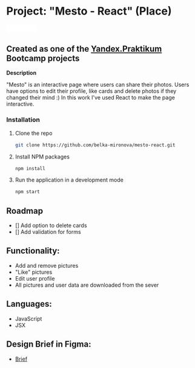 # Project:  "Mesto - React" (Place)


<img src="src/images/mesto_icon.svg" alt="Logo" width="80" height="auto">


## Created as one of the [Yandex.Praktikum](https://praktikum.yandex.com/) Bootcamp projects


**Description**

"Mesto" is an interactive page where users can share their photos. Users have options to edit their profile, like cards and delete photos if they changed their mind :)
In this work  I've used React to make the page interactive. 

### Installation

1. Clone the repo
   ```sh
   git clone https://github.com/belka-mironova/mesto-react.git
   ```
2. Install NPM packages
   ```sh
   npm install
   ```
3. Run the application in a development mode
   ```sh
   npm start
   ```

## Roadmap

- [] Add option to delete cards
- [] Add validation for forms

## Functionality: 

* Add and remove pictures 
* "Like" pictures
* Edit user profile 
* All pictures and user data are downloaded from the sever

## Languages: 

* JavaScript 
* JSX

## Design Brief in Figma: 

* [Brief](https://www.figma.com/file/SLGf16iUspCIjC05qUi1dk/YP-project-4-mesto) 

